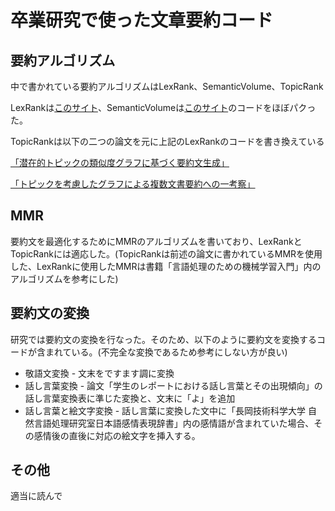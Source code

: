 
# 卒業研究で使った文章要約コード

## 要約アルゴリズム

中で書かれている要約アルゴリズムはLexRank、SemanticVolume、TopicRank

LexRankは[このサイト](https://qiita.com/riverwell/items/310e0a31f2e5097df7ff)、SemanticVolumeは[このサイト](https://qiita.com/m__k/items/fc6f28b3b7ca7fdea162)のコードをほぼパクった。

TopicRankは以下の二つの論文を元に上記のLexRankのコードを書き換えている

[「潜在的トピックの類似度グラフに基づく要約文生成」](https://anlp.jp/proceedings/annual_meeting/2012/pdf_dir/F4-6.pdf)

[「トピックを考慮したグラフによる複数文書要約への一考察」](https://www.anlp.jp/proceedings/annual_meeting/2013/pdf_dir/A5-4.pdf)

## MMR

要約文を最適化するためにMMRのアルゴリズムを書いており、LexRankとTopicRankには適応した。(TopicRankは前述の論文に書かれているMMRを使用した、LexRankに使用したMMRは書籍「言語処理のための機械学習入門」内のアルゴリズムを参考にした)

## 要約文の変換

研究では要約文の変換を行なった。そのため、以下のように要約文を変換するコードが含まれている。(不完全な変換であるため参考にしない方が良い)

- 敬語文変換 - 文末をですます調に変換
- 話し言葉変換 - 論文「学生のレポートにおける話し言葉とその出現傾向」の話し言葉変換表に準じた変換と、文末に「よ」を追加
- 話し言葉と絵文字変換 - 話し言葉に変換した文中に「長岡技術科学大学 自然言語処理研究室日本語感情表現辞書」内の感情語が含まれていた場合、その感情後の直後に対応の絵文字を挿入する。

## その他

適当に読んで

